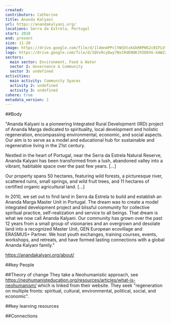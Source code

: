 ```yaml
---
created:
contributors: Catherine
title: Ananda Kalyani
url: https://anandakalyani.org/
locations: Serra da Estrela, Portugal
start: 2010
end: present
size: 11-20
image: https://drive.google.com/file/d/1l4mnmPPclYW3XtxkGkRRPWS2c0IFLUf8/view?usp=drive_link
logo: https://drive.google.com/file/d/1QVvRcyDwy7NxtRdENOKJh5D6VG-kAW22/view?usp=drive_link
sectors:
  main sector: Environment, Food & Water
  sector 2: Governance & Community
  sector 3: undefined
activities: 
  main activity: Community Spaces
  activity 2: undefined
  activity 3: undefined
cohere: true
metadata_version: 1
---
```



##Body

"Ananda Kalyani is a pioneering Integrated Rural Development (IRD) project of Ananda Marga dedicated to spirituality, local development and holistic regeneration, encompassing environmental, economic, and social aspects. Our aim is to serve as a model and educational hub for sustainable and regenerative living in the 21st century.

Nestled in the heart of Portugal, near the Serra da Estrela Natural Reserve, Ananda Kalyani has been transformed from a lush, abandoned valley into a vibrant, habitable space over the past few years. [...]

Our property spans 50 hectares, featuring wild forests, a picturesque river, scattered ruins, small springs, and wild fruit trees, and 11 hectares of certified organic agricultural land. [...]

In 2010, we set out to find land in Serra da Estrela to build and establish an Ananda Marga Master Unit in Portugal. The dream was to create a model integrated development project and blissful community for collective spiritual practice, self-realization and service to all beings. That dream is what we now call Ananda Kalyani. Our community has grown over the past 12 years from a small group of visionaries and an overgrown and desolate land into a recognized Master Unit, GEN European ecovillage and ERASMUS+ Partner. We host youth exchanges, training courses, events, workshops, and retreats, and have formed lasting connections with a global Ananda Kalyani family."

https://anandakalyani.org/about/ 


##key People


##Theory of change
They take a Neohumanistic approach, see https://neohumanisteducation.org/resources/articles/what-is-neohumanism/ which is linked from their website. They seek "regeneration on multiple fronts: spiritual, cultural, environmental, political, social, and economic".

##key learning resources


##Connections


